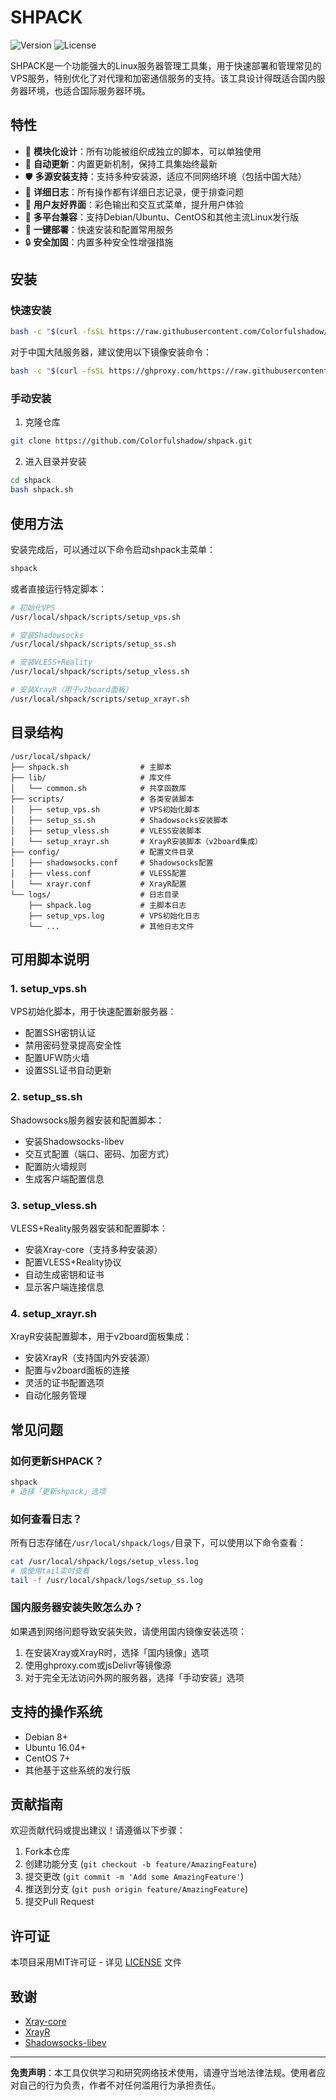 # SHPACK

![Version](https://img.shields.io/github/v/release/colorfulshadow/shpack?label=version)
![License](https://img.shields.io/github/license/colorfulshadow/shpack)

SHPACK是一个功能强大的Linux服务器管理工具集，用于快速部署和管理常见的VPS服务，特别优化了对代理和加密通信服务的支持。该工具设计得既适合国内服务器环境，也适合国际服务器环境。

## 特性

- 🚀 **模块化设计**：所有功能被组织成独立的脚本，可以单独使用
- 🔄 **自动更新**：内置更新机制，保持工具集始终最新
- 🛡️ **多源安装支持**：支持多种安装源，适应不同网络环境（包括中国大陆）
- 📝 **详细日志**：所有操作都有详细日志记录，便于排查问题
- 🌈 **用户友好界面**：彩色输出和交互式菜单，提升用户体验
- 🔧 **多平台兼容**：支持Debian/Ubuntu、CentOS和其他主流Linux发行版
- 🔗 **一键部署**：快速安装和配置常用服务
- 🔒 **安全加固**：内置多种安全性增强措施

## 安装

### 快速安装

```bash
bash -c "$(curl -fsSL https://raw.githubusercontent.com/Colorfulshadow/shpack/main/install.sh)"
```

对于中国大陆服务器，建议使用以下镜像安装命令：

```bash
bash -c "$(curl -fsSL https://ghproxy.com/https://raw.githubusercontent.com/Colorfulshadow/shpack/main/install.sh)"
```

### 手动安装

1. 克隆仓库
```bash
git clone https://github.com/Colorfulshadow/shpack.git
```

2. 进入目录并安装
```bash
cd shpack
bash shpack.sh
```

## 使用方法

安装完成后，可以通过以下命令启动shpack主菜单：

```bash
shpack
```

或者直接运行特定脚本：

```bash
# 初始化VPS
/usr/local/shpack/scripts/setup_vps.sh

# 安装Shadowsocks
/usr/local/shpack/scripts/setup_ss.sh

# 安装VLESS+Reality
/usr/local/shpack/scripts/setup_vless.sh

# 安装XrayR（用于v2board面板）
/usr/local/shpack/scripts/setup_xrayr.sh
```

## 目录结构

```
/usr/local/shpack/
├── shpack.sh                # 主脚本
├── lib/                     # 库文件
│   └── common.sh            # 共享函数库
├── scripts/                 # 各类安装脚本
│   ├── setup_vps.sh         # VPS初始化脚本
│   ├── setup_ss.sh          # Shadowsocks安装脚本
│   ├── setup_vless.sh       # VLESS安装脚本
│   └── setup_xrayr.sh       # XrayR安装脚本（v2board集成）
├── config/                  # 配置文件目录
│   ├── shadowsocks.conf     # Shadowsocks配置
│   ├── vless.conf           # VLESS配置
│   └── xrayr.conf           # XrayR配置
└── logs/                    # 日志目录
    ├── shpack.log           # 主脚本日志
    ├── setup_vps.log        # VPS初始化日志
    └── ...                  # 其他日志文件
```

## 可用脚本说明

### 1. setup_vps.sh

VPS初始化脚本，用于快速配置新服务器：

- 配置SSH密钥认证
- 禁用密码登录提高安全性
- 配置UFW防火墙
- 设置SSL证书自动更新

### 2. setup_ss.sh

Shadowsocks服务器安装和配置脚本：

- 安装Shadowsocks-libev
- 交互式配置（端口、密码、加密方式）
- 配置防火墙规则
- 生成客户端配置信息

### 3. setup_vless.sh

VLESS+Reality服务器安装和配置脚本：

- 安装Xray-core（支持多种安装源）
- 配置VLESS+Reality协议
- 自动生成密钥和证书
- 显示客户端连接信息

### 4. setup_xrayr.sh

XrayR安装配置脚本，用于v2board面板集成：

- 安装XrayR（支持国内外安装源）
- 配置与v2board面板的连接
- 灵活的证书配置选项
- 自动化服务管理

## 常见问题

### 如何更新SHPACK？

```bash
shpack
# 选择「更新shpack」选项
```

### 如何查看日志？

所有日志存储在`/usr/local/shpack/logs/`目录下，可以使用以下命令查看：

```bash
cat /usr/local/shpack/logs/setup_vless.log
# 或使用tail实时查看
tail -f /usr/local/shpack/logs/setup_ss.log
```

### 国内服务器安装失败怎么办？

如果遇到网络问题导致安装失败，请使用国内镜像安装选项：

1. 在安装Xray或XrayR时，选择「国内镜像」选项
2. 使用ghproxy.com或jsDelivr等镜像源
3. 对于完全无法访问外网的服务器，选择「手动安装」选项

## 支持的操作系统

- Debian 8+
- Ubuntu 16.04+
- CentOS 7+
- 其他基于这些系统的发行版

## 贡献指南

欢迎贡献代码或提出建议！请遵循以下步骤：

1. Fork本仓库
2. 创建功能分支 (`git checkout -b feature/AmazingFeature`)
3. 提交更改 (`git commit -m 'Add some AmazingFeature'`)
4. 推送到分支 (`git push origin feature/AmazingFeature`)
5. 提交Pull Request

## 许可证

本项目采用MIT许可证 - 详见 [LICENSE](LICENSE) 文件

## 致谢

- [Xray-core](https://github.com/XTLS/Xray-core)
- [XrayR](https://github.com/XrayR-project/XrayR)
- [Shadowsocks-libev](https://github.com/shadowsocks/shadowsocks-libev)

---

**免责声明**：本工具仅供学习和研究网络技术使用，请遵守当地法律法规。使用者应对自己的行为负责，作者不对任何滥用行为承担责任。